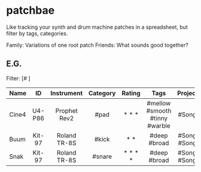 # patchbae
Like tracking your synth and drum machine patches in a spreadsheet, but filter by tags, categories.

Family: Variations of one root patch
Friends: What sounds good together?

## E.G.
Filter: [#     ]

| Name | ID | Instrument | Category | Rating | Tags | Projects | Family | Friends|
|-|:-:|:-:|:-:|:-:|:-:|:-:|:-:|:-:|
| Cine4 |  U4-P86 | Prophet Rev2 | #pad | * * * | #mellow #smooth #tinny #warble | #SongA | #Buum | # |
| Buum | Kit-97 | Roland TR-8S | #kick | * * | #deep #broad | #SongA #SongB | #Cine4 | #Snak |
| Snak | Kit-97 | Roland TR-8S | #snare | * * * * | #deep #broad | #SongC #SongD | # | #Buum |
